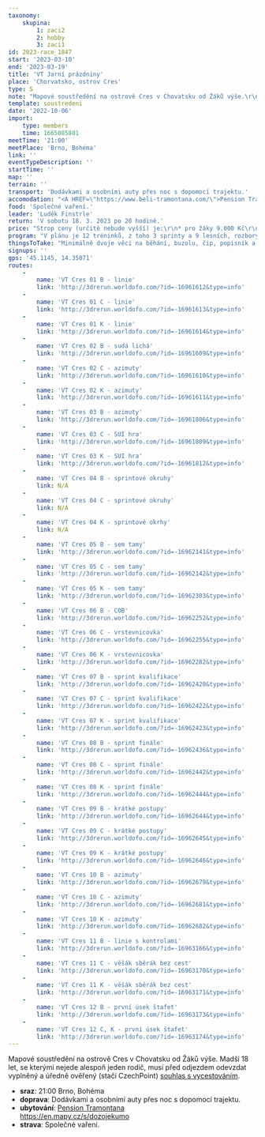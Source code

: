 ```yaml
---
taxonomy:
    skupina:
        1: zaci2
        2: hobby
        3: zaci1
id: 2023-race_1847
start: '2023-03-10'
end: '2023-03-19'
title: 'VT Jarní prázdniny'
place: 'Chorvatsko, ostrov Cres'
type: S
note: "Mapové soustředění na ostrově Cres v Chovatsku od Žáků výše.\r\nMadší 18 let, se kterými nejede alespoň jeden rodič, musí před odjezdem odevzdat vyplněný a úředně ověřený (stačí CzechPoint) [souhlas s vycestováním](https://docs.google.com/document/d/1mWcE0mI7dz-dG8T_XUkRK59-T8x5n21B/edit?usp=share_link&ouid=102384149692888729727&rtpof=true&sd=true)."
template: soustredeni
date: '2022-10-06'
import:
    type: members
    time: 1665085801
meetTime: '21:00'
meetPlace: 'Brno, Bohéma'
link: ''
eventTypeDescription: ''
startTime: ''
map: ''
terrain: ''
transport: 'Dodávkami a osobními auty přes noc s dopomocí trajektu.'
accomodation: "<A HREF=\"https://www.beli-tramontana.com/\">Pension Tramontana</A><BR>\r\n<A HREF=\"https://en.mapy.cz/s/dozojekumo\">https://en.mapy.cz/s/dozojekumo</A>"
food: 'Společné vaření.'
leader: 'Luděk Finstrle'
return: 'V sobotu 18. 3. 2023 po 20 hodině.'
price: "Strop ceny (určitě nebude vyšší) je:\r\n* pro žáky 9.000 Kč\r\n* pro ostatní 11.000 Kč\r\nKonečná cena bude dopočítána dle reálných nákladů a popřípadě ponížena."
program: "V plánu je 12 tréninků, z toho 3 sprinty a 9 lesních, rozbory, přednášky, hry, výlety a další.\r\n\r\n[Odkaz](https://mapy.cz/s/gojutemoga) na mapy s místy parkování a startu u sprintů: https://mapy.cz/s/gojutemoga \r\n\r\n| Den | Mapa | Typ | Cesta | \r\n|-----|------|-----|-----|\r\n| 11.3. dopo | Tramuntana | linie | |\r\n| 11.3. odpo | Rosuja | sudá/lichá, azimuty | |\r\n| 12.3. dopo | Cres maslinici | azimuty, SUI hra | |\r\n| 12.3. odpo | Cres | sprintové okruhy | https://mapy.cz/s/rezuzeduso |\r\n| 13.3. | výlet | | |\r\n| 14.3. dopo | Tramuntana | sem/tamy | |\r\n| 14.3. odpo | Srednji | cob, vrstevnicovka | |\r\n| 15.3. dopo | Veli Lošinj | KO kvalifikace | https://mapy.cz/s/nadavobaku |\r\n| 15.3. odpo | Mali Lošinj | KO finále (uvidíme, jak to půjde) | https://mapy.cz/s/dekuvegajo |\r\n| 16.3. | výlet | | |\r\n| 17.3. dopo | Rosuja | krátké postupy | |\r\n| 17.3. odpo | Tramuntana | azimuty | |\r\n| 18.3. dopo | Temni vrh | linie s kontrolami, věšák sběrák | |\r\n| 18.3. odpo | Wöllersdorf |1. úsek štafet | |"
thingsToTake: "Minimálně dvoje věci na běhání, buzolu, čip, popisník a pokud máte, hodinky s GPS, ať můžeme dělat rozbory.\r\nDále společenské hry a dobrou náladu.\r\nČekáme počasí nad 15 stupňů, ale pár teplých věcí se vždy hodí."
signups: ''
gps: '45.1145, 14.35071'
routes:
    -
        name: 'VT Cres 01 B - linie'
        link: 'http://3drerun.worldofo.com/?id=-16961612&type=info'
    -
        name: 'VT Cres 01 C - linie'
        link: 'http://3drerun.worldofo.com/?id=-16961613&type=info'
    -
        name: 'VT Cres 01 K - linie'
        link: 'http://3drerun.worldofo.com/?id=-16961614&type=info'
    -
        name: 'VT Cres 02 B - sudá lichá'
        link: 'http://3drerun.worldofo.com/?id=-16961609&type=info'
    -
        name: 'VT Cres 02 C - azimuty'
        link: 'http://3drerun.worldofo.com/?id=-16961610&type=info'
    -
        name: 'VT Cres 02 K - azimuty'
        link: 'http://3drerun.worldofo.com/?id=-16961611&type=info'
    -
        name: 'VT Cres 03 B - azimuty'
        link: 'http://3drerun.worldofo.com/?id=-16961806&type=info'
    -
        name: 'VT Cres 03 C - SUI hra'
        link: 'http://3drerun.worldofo.com/?id=-16961809&type=info'
    -
        name: 'VT Cres 03 K - SUI hra'
        link: 'http://3drerun.worldofo.com/?id=-16961812&type=info'
    -
        name: 'VT Cres 04 B - sprintové okruhy'
        link: N/A
    -
        name: 'VT Cres 04 C - sprintové okruhy'
        link: N/A
    -
        name: 'VT Cres 04 K - sprintové okrhy'
        link: N/A
    -
        name: 'VT Cres 05 B - sem tamy'
        link: 'http://3drerun.worldofo.com/?id=-16962141&type=info'
    -
        name: 'VT Cres 05 C - sem tamy'
        link: 'http://3drerun.worldofo.com/?id=-16962142&type=info'
    -
        name: 'VT Cres 05 K - sem tamy'
        link: 'http://3drerun.worldofo.com/?id=-16962303&type=info'
    -
        name: 'VT Cres 06 B - COB'
        link: 'http://3drerun.worldofo.com/?id=-16962252&type=info'
    -
        name: 'VT Cres 06 C - vrstevnicovka'
        link: 'http://3drerun.worldofo.com/?id=-16962255&type=info'
    -
        name: 'VT Cres 06 K - vrstevnicovka'
        link: 'http://3drerun.worldofo.com/?id=-16962282&type=info'
    -
        name: 'VT Cres 07 B - sprint kvalifikace'
        link: 'http://3drerun.worldofo.com/?id=-16962420&type=info'
    -
        name: 'VT Cres 07 C - sprint kvalifikace'
        link: 'http://3drerun.worldofo.com/?id=-16962422&type=info'
    -
        name: 'VT Cres 07 K - sprint kvalifikace'
        link: 'http://3drerun.worldofo.com/?id=-16962423&type=info'
    -
        name: 'VT Cres 08 B - sprint finále'
        link: 'http://3drerun.worldofo.com/?id=-16962436&type=info'
    -
        name: 'VT Cres 08 C - sprint finále'
        link: 'http://3drerun.worldofo.com/?id=-16962442&type=info'
    -
        name: 'VT Cres 08 K - sprint finále'
        link: 'http://3drerun.worldofo.com/?id=-16962444&type=info'
    -
        name: 'VT Cres 09 B - krátké postupy'
        link: 'http://3drerun.worldofo.com/?id=-16962644&type=info'
    -
        name: 'VT Cres 09 C - krátké postupy'
        link: 'http://3drerun.worldofo.com/?id=-16962645&type=info'
    -
        name: 'VT Cres 09 K - krátké postupy'
        link: 'http://3drerun.worldofo.com/?id=-16962646&type=info'
    -
        name: 'VT Cres 10 B - azimuty'
        link: 'http://3drerun.worldofo.com/?id=-16962679&type=info'
    -
        name: 'VT Cres 10 C - azimuty'
        link: 'http://3drerun.worldofo.com/?id=-16962681&type=info'
    -
        name: 'VT Cres 10 K - azimuty'
        link: 'http://3drerun.worldofo.com/?id=-16962682&type=info'
    -
        name: 'VT Cres 11 B - linie s kontrolami'
        link: 'http://3drerun.worldofo.com/?id=-16963166&type=info'
    -
        name: 'VT Cres 11 C - věšák sběrák bez cest'
        link: 'http://3drerun.worldofo.com/?id=-16963170&type=info'
    -
        name: 'VT Cres 11 K - věšák sběrák bez cest'
        link: 'http://3drerun.worldofo.com/?id=-16963171&type=info'
    -
        name: 'VT Cres 12 B - první úsek štafet'
        link: 'http://3drerun.worldofo.com/?id=-16963173&type=info'
    -
        name: 'VT Cres 12 C, K - první úsek štafet'
        link: 'http://3drerun.worldofo.com/?id=-16963174&type=info'
---
```


Mapové soustředění na ostrově Cres v Chovatsku od Žáků výše.
Madší 18 let, se kterými nejede alespoň jeden rodič, musí před odjezdem odevzdat vyplněný a úředně ověřený (stačí CzechPoint) [souhlas s vycestováním](https://docs.google.com/document/d/1mWcE0mI7dz-dG8T_XUkRK59-T8x5n21B/edit?usp=share_link&ouid=102384149692888729727&rtpof=true&sd=true).
* **sraz**: 21:00 Brno, Bohéma
* **doprava**: Dodávkami a osobními auty přes noc s dopomocí trajektu.
* **ubytování**: <A HREF="https://www.beli-tramontana.com/">Pension Tramontana</A><BR>
<A HREF="https://en.mapy.cz/s/dozojekumo">https://en.mapy.cz/s/dozojekumo</A>
* **strava**: Společné vaření.
